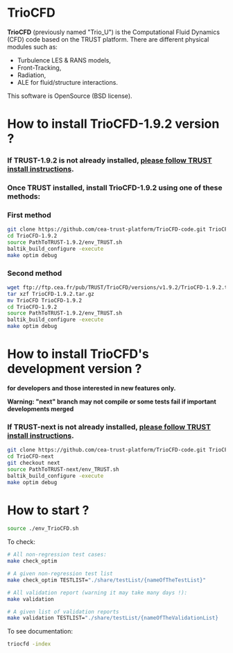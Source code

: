 
# TrioCFD

**TrioCFD** (previously named "Trio_U") is the Computational Fluid Dynamics (CFD) code
based on the TRUST platform.
There are different physical modules such as:
- Turbulence LES & RANS models,
- Front-Tracking,
- Radiation,
- ALE for fluid/structure interactions.

This software is OpenSource (BSD license).



# **How to install TrioCFD-1.9.2 version ?**

### If TRUST-1.9.2 is not already installed, [please follow TRUST install instructions](https://github.com/cea-trust-platform/trust-code#readme).

### Once TRUST installed, install TrioCFD-1.9.2 using one of these methods:

### **First method**
```bash
git clone https://github.com/cea-trust-platform/TrioCFD-code.git TrioCFD-1.9.2
cd TrioCFD-1.9.2
source PathToTRUST-1.9.2/env_TRUST.sh
baltik_build_configure -execute
make optim debug
```

### **Second method**
```bash
wget ftp://ftp.cea.fr/pub/TRUST/TrioCFD/versions/v1.9.2/TrioCFD-1.9.2.tar.gz
tar xzf TrioCFD-1.9.2.tar.gz
mv TrioCFD TrioCFD-1.9.2
cd TrioCFD-1.9.2
source PathToTRUST-1.9.2/env_TRUST.sh
baltik_build_configure -execute
make optim debug
```

# **How to install TrioCFD's development version ?**
**for developers and those interested in new features only.**

**Warning: "next" branch may not compile or some tests fail if important developments merged**

### If TRUST-next is not already installed, [please follow TRUST install instructions](https://github.com/cea-trust-platform/trust-code/tree/next#readme).
```bash
git clone https://github.com/cea-trust-platform/TrioCFD-code.git TrioCFD-next
cd TrioCFD-next
git checkout next
source PathToTRUST-next/env_TRUST.sh
baltik_build_configure -execute
make optim debug
```
# **How to start ?**
```bash
source ./env_TrioCFD.sh
```

To check:
```bash
# All non-regression test cases:
make check_optim

# A given non-regression test list
make check_optim TESTLIST="./share/testList/{nameOfTheTestList}"

# All validation report (warning it may take many days !):
make validation

# A given list of validation reports
make validation TESTLIST="./share/testList/{nameOfTheValidationList}
```

To see documentation:
```bash
triocfd -index
```
